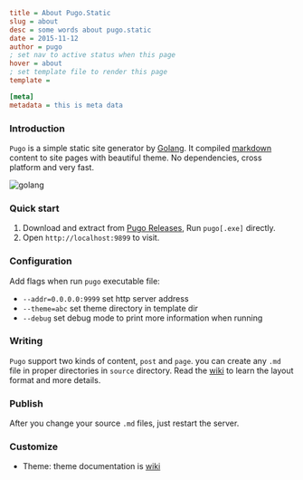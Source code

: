 ```ini
title = About Pugo.Static
slug = about
desc = some words about pugo.static
date = 2015-11-12
author = pugo
; set nav to active status when this page
hover = about
; set template file to render this page
template =

[meta]
metadata = this is meta data
```

### Introduction

`Pugo` is a simple static site generator by [Golang](https://golang.org). It compiled [markdown](https://help.github.com/articles/markdown-basics/) content to site pages with beautiful theme. No dependencies, cross platform and very fast.

![golang](/static/media/golang.png)

### Quick start

1. Download and extract from [Pugo Releases](http://pugo.io), Run `pugo[.exe]` directly.
2. Open `http://localhost:9899` to visit.


### Configuration

Add flags when run `pugo` executable file:

- `--addr=0.0.0.0:9999` set http server address
- `--theme=abc` set theme directory in template dir
- `--debug` set debug mode to print more information when running

### Writing

`Pugo` support two kinds of content, `post` and `page`. you can create any `.md` file in proper directories in `source` directory. Read the [wiki](#) to learn the layout format and more details.

### Publish

After you change your source `.md` files, just restart the server.

### Customize

- Theme: theme documentation is [wiki](http://pugo.io/docs/templates.html)
